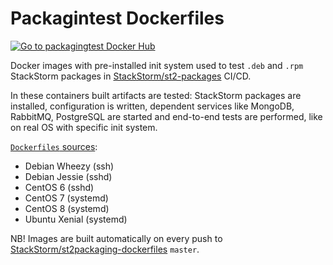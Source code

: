 # Packagintest Dockerfiles
[![Go to packagingtest Docker Hub](https://img.shields.io/badge/Docker%20Hub-packagingtest-blue.svg)](https://hub.docker.com/r/stackstorm/packagingtest/)

Docker images with pre-installed init system used to test `.deb` and `.rpm` StackStorm packages in [StackStorm/st2-packages](https://github.com/StackStorm/st2-packages/blob/master/docker-compose.circle.yml) CI/CD.

In these containers built artifacts are tested: StackStorm packages are installed, configuration is written, dependent services like MongoDB, RabbitMQ, PostgreSQL are started and end-to-end tests are performed, like on real OS with specific init system.

[`Dockerfiles` sources](https://github.com/StackStorm/st2packaging-dockerfiles/blob/master/packagingtest):
- Debian Wheezy (ssh)
- Debian Jessie (sshd)
- CentOS 6 (sshd)
- CentOS 7 (systemd)
- CentOS 8 (systemd)
- Ubuntu Xenial (systemd)

NB!
Images are built automatically on every push to [StackStorm/st2packaging-dockerfiles](https://github.com/StackStorm/st2packaging-dockerfiles/) `master`.
